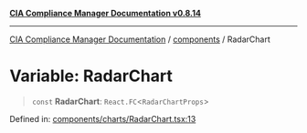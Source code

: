 [**CIA Compliance Manager Documentation v0.8.14**](../../README.md)

***

[CIA Compliance Manager Documentation](../../modules.md) / [components](../README.md) / RadarChart

# Variable: RadarChart

> `const` **RadarChart**: `React.FC`\<`RadarChartProps`\>

Defined in: [components/charts/RadarChart.tsx:13](https://github.com/Hack23/cia-compliance-manager/blob/257dd569f432a46611a1746c832a7e3d29232229/src/components/charts/RadarChart.tsx#L13)
